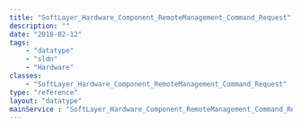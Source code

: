 ```yaml
---
title: "SoftLayer_Hardware_Component_RemoteManagement_Command_Request"
description: ""
date: "2018-02-12"
tags:
    - "datatype"
    - "sldn"
    - "Hardware"
classes:
    - "SoftLayer_Hardware_Component_RemoteManagement_Command_Request"
type: "reference"
layout: "datatype"
mainService : "SoftLayer_Hardware_Component_RemoteManagement_Command_Request"
---
```

